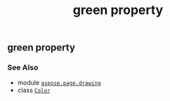 ﻿---
title: green property
second_title: Aspose.Page for Python via .NET API References
description: 
type: docs
weight: 650
url: /python-net/aspose.page.drawing/color/green/
is_root: false
---

## green property


### See Also
* module [`aspose.page.drawing`](../../)
* class [`Color`](/page/python-net/aspose.page.drawing/color)
